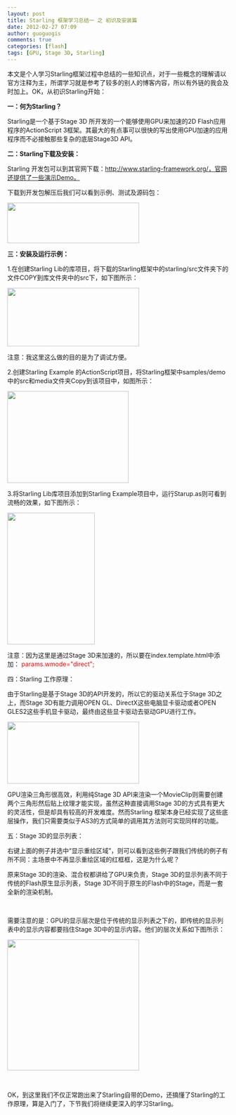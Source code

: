 ```yaml
---
layout: post
title: Starling 框架学习总结一 之 初识及安装篇
date: 2012-02-27 07:09
author: guoguogis
comments: true
categories: [flash]
tags: [GPU, Stage 3D, Starling]
---
```

本文是个人学习Starling框架过程中总结的一些知识点，对于一些概念的理解请以官方注释为主，所谓学习就是参考了较多的别人的博客内容，所以有外链的我会及时加上。OK，从初识Starling开始：

<strong>一：何为Starling？</strong>

Starling是一个基于Stage 3D 所开发的一个能够使用GPU来加速的2D Flash应用程序的ActionScript 3框架。其最大的有点事可以很快的写出使用GPU加速的应用程序而不必接触那些复杂的底层Stage3D API。

<strong>二：Starling下载及安装：</strong>

Starling 开发包可以到其官网下载：http://www.starling-framework.org/，官网还提供了一些演示Demo。

下载到开发包解压后我们可以看到示例、测试及源码包：

<img class="alignnone size-medium wp-image-176" title="1" src="http://www.gisthink.com/blog/wordpress/wp-content/uploads/2012/02/1-300x92.png" alt="" width="300" height="92" />

<strong>三：安装及运行示例：</strong>

1.在创建Starling Lib的库项目，将下载的Starling框架中的starling/src文件夹下的文件COPY到库文件夹中的src下，如下图所示：

<a href="http://www.gisthink.com/blog/wordpress/wp-content/uploads/2012/02/2.png"><img class="alignnone size-medium wp-image-177" title="2" src="http://www.gisthink.com/blog/wordpress/wp-content/uploads/2012/02/2-300x133.png" alt="" width="300" height="133" /></a>

注意：我这里这么做的目的是为了调试方便。

2.创建Starling Example 的ActionScript项目，将Starling框架中samples/demo中的src和media文件夹Copy到该项目中，如图所示：

<a href="http://www.gisthink.com/blog/wordpress/wp-content/uploads/2012/02/3.png"><img class="alignnone size-full wp-image-178" title="3" src="http://www.gisthink.com/blog/wordpress/wp-content/uploads/2012/02/3.png" alt="" width="276" height="209" /></a>

3.将Starling Lib库项目添加到Starling Example项目中，运行Starup.as则可看到流畅的效果，如下图所示：

<a href="http://www.gisthink.com/blog/wordpress/wp-content/uploads/2012/02/4.png"><img class="alignnone size-medium wp-image-179" title="4" src="http://www.gisthink.com/blog/wordpress/wp-content/uploads/2012/02/4-199x300.png" alt="" width="199" height="300" /></a>

注意：因为这里是通过Stage 3D来加速的，所以要在index.template.html中添加：<span style="color: #ff0000;"> params.wmode="direct";</span>

四：Starling 工作原理：

由于Starling是基于Stage 3D的API开发的，所以它的驱动关系位于Stage 3D之上，而Stage 3D有能力调用OPEN GL、DirectX这些电脑显卡驱动或者OPEN GLES2这些手机显卡驱动，最终由这些显卡驱动去驱动GPU进行工作。

<a href="http://www.gisthink.com/blog/wordpress/wp-content/uploads/2012/02/51.png"><img class="alignnone size-medium wp-image-181" title="5" src="http://www.gisthink.com/blog/wordpress/wp-content/uploads/2012/02/51-300x141.png" alt="" width="300" height="141" /></a>

GPU渲染三角形很高效，利用纯Stage 3D API来渲染一个MovieClip则需要创建两个三角形然后贴上纹理才能实现，虽然这种直接调用Stage 3D的方式具有更大的灵活性，但是却具有较高的开发难度。然而Starling 框架本身已经实现了这些底层操作，我们只需要类似于AS3的方式简单的调用其方法则可实现同样的功能。

五：Stage 3D的显示列表：

右键上面的例子并选中“显示重绘区域”，则可以看到这些例子跟我们传统的例子有所不同：主场景中不再显示重绘区域的红框框，这是为什么呢？

原来Stage 3D的渲染、混合权都讲给了GPU来负责，Stage 3D的显示列表不同于传统的Flash原生显示列表，Stage 3D不同于原生的Flash中的Stage，而是一套全新的渲染机制。

&nbsp;

需要注意的是：GPU的显示层次是位于传统的显示列表之下的，即传统的显示列表中的显示内容都要挡住Stage 3D中的显示内容。他们的层次关系如下图所示：

<a href="http://www.gisthink.com/blog/wordpress/wp-content/uploads/2012/02/6.png"><img class="alignnone size-medium wp-image-185" title="6" src="http://www.gisthink.com/blog/wordpress/wp-content/uploads/2012/02/6-300x298.png" alt="" width="300" height="298" /></a>

&nbsp;

OK，到这里我们不仅正常跑出来了Starling自带的Demo，还搞懂了Starling的工作原理，算是入门了，下节我们将继续更深入的学习Starling。
